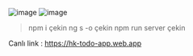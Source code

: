 
![image](https://user-images.githubusercontent.com/87669816/147199708-29676ee5-540b-4120-8b28-f1eecaae5b39.png)
![image](https://user-images.githubusercontent.com/87669816/147199810-e57f6ce5-97d1-4940-abd4-c434cb01847f.png)



> npm i çekin
> ng s -o çekin
> npm run server çekin



Canlı link : https://hk-todo-app.web.app
